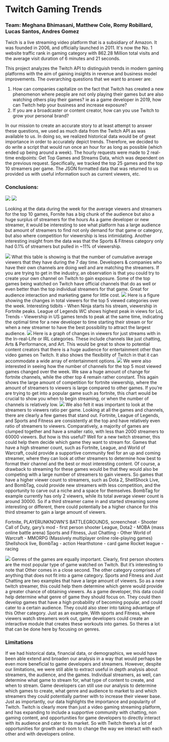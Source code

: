 # Twitch Gaming Trends
### Team: Meghana Bhimasani, Matthew Cole, Romy Robillard, Lucas Santos, Andres Gomez

Twich is a live streaming video platform that is a subsidiary of Amazon. It was founded in 2006, and officially launched in 2011. It's now the No. 1 website traffic rank in gaming category with 862.28 Million total visits and the average visit duration of 6 minutes and 21 seconds.

This project analyzes the Twitch API to distinguish trends in modern gaming platforms with the aim of gaining insights in revenue and business model improvements. The overarching questions that we want to answer are:
1) How can companies capitalize on the fact that Twitch has created a new phenomenon where people are not only playing their games but are also watching others play their games? ie as a game developer in 2019, how can Twitch help your business and increase exposure? 
2) If you are a broadcaster or content creator, how can you use Twitch to grow your personal brand? 

In our mission to create an accurate story to at least attempt to answer these questions, we used as much data from the Twitch API as was available to us. In doing so, we realized historical data would be of great importance in order to accurately depict trends. Therefore, we decided to do write a script that would run once an hour for as long as possible (which ended up being around a week). The hourly requests were made to 2 real-time endpoints: Get Top Games and Streams Data, which was dependent on the previous request. Specifically, we tracked the top 25 games and the top 10 streamers per game. The JSON formatted data that was returned to us provided us with useful information such as current viewers, etc. 

### Conclusions: 
<img src="/Charts/Average Viewers per Game PieChart.png"/>
<img src="/Charts/AverageStreamersperGameCategory.png"/>

Looking at the data during the week for the average viewers and streamers for the top 10 games, Fornite has a big chunk of the audience but also a huge surplus of streamers for the hours
As a game developer or new streamer, it would be interesting to see what platform has a large audience but amount of streamers to find not only demand for that game or category, but also where competition for viewership is less intimidating. Another interesting insight from the data was that the Sports & Fitness category only had 0.1% of streamers but pulled in ~11% of viewership. 


<img src="/Charts/avgViewersTable.png"/>
What this table is showing is that the number of cumulative average viewers that they have during the 7 day time. Developers & companies who have their own channels are doing well and are matching the streamers. If you are trying to get in the industry, an observation is that you could try to create your own channel on Twitch to gain exposure. Some of the top games being watched on Twitch have official channels that do as well or even better than the top individual streamers for that game. Great for audience interaction and marketing game for little cost.


<img src="/Charts/changesInTotViewersforTop5Cat.png"/>
Here is a figure showing the changes in total viewers for the top 5 viewed categories over the week.
Interesting tidbits - When Ninja starts his stream, viewership in Fortnite peaks. League of Legends WC shows highest peak in views for LoL 
Trends - Viewership in US games tends to peak at the same time, indicating the optimal time for a new developer to time starting their stream or for when a new streamer to have the best possibility to attract the largest audience.


<img src="/Charts/changesInTotViewersforIRLCat.png"/>
Here is a graph of changes in viewers for just streams with in the In-real-Life or IRL categories. These include channels like just chatting, Arts & Performance, and Art. This would be great to show to potential content creators that there is a huge audience for entertainment other than video games on Twitch. It also shows the flexibility of Twitch in that it can accommodate a wide array of entertainment options.


<img src="/Charts/changesInTotChforTop5Cat.png"/>
We were also interested in seeing how the number of channels for the top 5 most viewed games changed over the week. We saw a huge amount of change for fortnite channels, while the other top 4 remain rather constant. This again shows the large amount of competition for fortnite viewership, where the amount of streamers to viewers is large compared to other games. If you’re are trying to get into a popular game such as fortnite, this chart would be crucial to show you when to begin streaming, or when the number of channels is relatively low.


<img src="/Charts/SvV per Game_Grouped.png"/>
We also felt it was important to look at the streamers to viewers ratio per game. Looking at all the games and channels, there are clearly a few games that stand out. Fortnite, League of Legends, and Sports and Fitness are consistently at the top and have relatively even ratio of streamers to viewers. Comparatively, a majority of games are clumped together and have a smaller ratio, with less than 2000 streamers to 60000 viewers. But how is this useful? Well for a new twitch streamer, this could help them decide which game they want to stream for. Games that have a high streamer count, such as Fortnite, League, and World of Warcraft,  could provide a supportive community feel for an up and coming streamer, where they can look at other streamers to determine how best to format their channel and the best or most interesting content. Of course, a drawback to streaming for these games would be that they would also be competing with a large number of streamers to gain viewers. So games that have a higher viewer count to streamers, such as Dota 2, ShellShock Live, and BombTag, could provide new streamers with less competition, and the opportunity to carve out a niche and a space for themselves. BombTag for example currently has only 2 viewers, while its total average viewer count is around 30000. So if a third streamer came in and started streaming some interesting or different, there could potentially be a higher chance for this third streamer to gain a large amount of viewers. 

Fortnite, PLAYERUNKNOWN'S BATTLEGROUNDS, screencheat  - Shooter
Call of Duty, gary’s mod - first person shooter
League, Dota2  - MOBA (mass online battle arena)
Sports and Fitness, Just Chatting - Other
World of Warcraft - MMORPG (Massively multiplayer online role-playing games)
Shellshock live, BombTag - action
Hearthstone - card game
Rocket league - racing


<img src="/Charts/top25GamesbyViews.png"/>
Genres of the games are equally important. Clearly, first person shooters are the most popular type of game watched on Twitch. But it’s interesting to note that Other comes in a close second. The other category comprises of anything that does not fit into a game category. Sports and Fitness and Just Chatting are two examples that have a large amount of viewers. So as a new twitch streamer, this could help them determine which genre would provide a greater chance of obtaining viewers. As a game developer, this data could help determine what genre of game they should focus on. They could then develop games that have a high probability of becoming popular, and could cater to a certain audience. They could also steer into taking advantage of this Other category. Just as an example, With sports and Fitness, where viewers watch streamers work out, game developers could create an interactive module that creates these workouts into games. So theres a lot that can be done here by focusing on genres.


### Limitations
If we had historical data, financial data, or demographics, we would have been able extend and broaden our analysis in a way that would perhaps be even more beneficial to game developers and streamers. However, despite our limitations, we were still able to extract useful in depth analysis about streamers, the audience, and the games. Individual streamers, as well, can determine what game to stream for, what type of content to create, and when to stream. Game developers can still use our analysis to determine which games to create, what genre and audience to market to and which streamers they could potentially partner with to increase their viewer base. Just as importantly, our data highlights the importance and popularity of Twitch. Twitch is clearly more than just a video gaming streaming platform, and has expanding to include a supportive community with chatting, non gaming content, and opportunities for game developers to directly interact with its audience and cater to its market. So with Twitch there’s a lot of opportunities for growth and room to change the way we interact with each other and with developers online. 

